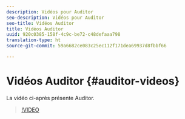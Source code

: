 ```yaml
---
description: Vidéos pour Auditor
seo-description: Vidéos pour Auditor
seo-title: Vidéos Auditor
title: Vidéos Auditor
uuid: 920c0385-158f-4c9c-be72-c48defaaa798
translation-type: ht
source-git-commit: 59a6682ce083c25ec112f171dea69937d8fbbf66

---
```



# Vidéos Auditor {#auditor-videos}

La vidéo ci-après présente Auditor.

>[!VIDEO](https://www.youtube.com/watch?v=CVSd5L4Rcgg)

